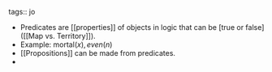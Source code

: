 tags:: jo

- Predicates are [[properties]] of objects in logic that can be [true or false]([[Map vs. Territory]]).
- Example: $\text{mortal}(x), even(n)$
- [[Propositions]] can be made from predicates.
-